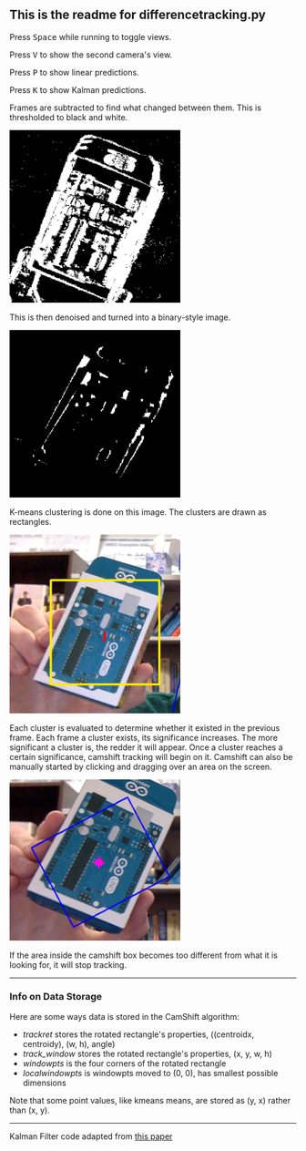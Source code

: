 ## This is the readme for **differencetracking.py** ##

Press <kbd>Space</kbd> while running to toggle views.

Press <kbd>V</kbd> to show the second camera's view.

Press <kbd>P</kbd> to show linear predictions.

Press <kbd>K</kbd> to show Kalman predictions.

Frames are subtracted to find what changed between them.
This is thresholded to black and white.

<img src="https://github.com/mgoldb2/arguss/blob/master/images/difference.png" width="300">

This is then denoised and turned into a binary-style image.

<img src="https://github.com/mgoldb2/arguss/blob/master/images/denoiseddifference.png" width="300">

K-means clustering is done on this image. The clusters are drawn as rectangles.

<img src="https://github.com/mgoldb2/arguss/blob/master/images/cluster.png" width="300">

Each cluster is evaluated to determine whether it existed in the previous frame.
Each frame a cluster exists, its significance increases.
The more significant a cluster is, the redder it will appear.
Once a cluster reaches a certain significance, camshift tracking will begin on it.
Camshift can also be manually started by clicking and dragging over an area on the screen.

<img src="https://github.com/mgoldb2/arguss/blob/master/images/camshift.png" width="300">

If the area inside the camshift box becomes too different from what it is looking for, it will stop tracking.

- - - -

### Info on Data Storage ###

Here are some ways data is stored in the CamShift algorithm:

* *trackret* stores the rotated rectangle's properties, ((centroidx, centroidy), (w, h), angle)
* *track_window* stores the rotated rectangle's properties, (x, y, w, h)
* *windowpts* is the four corners of the rotated rectangle
* *localwindowpts* is windowpts moved to (0, 0), has smallest possible dimensions

Note that some point values, like kmeans means, are stored as (y, x) rather than (x, y).

- - - -

Kalman Filter code adapted from [this paper](https://arxiv.org/pdf/1204.0375.pdf)
